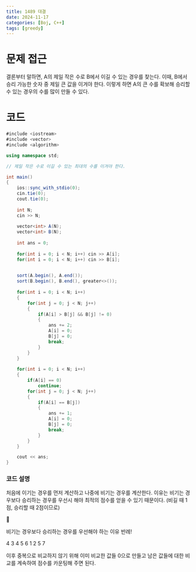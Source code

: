 ```yaml
---
title: 1489 대결
date: 2024-11-17
categories: [Boj, C++]
tags: [greedy]
---
```

# 문제 접근

결론부터 말하면, A의 제일 작은 수로 B에서 이길 수 있는 경우를 찾는다. 이때, B에서 승리 가능한 숫자 중 제일 큰 값을 이겨야 한다. 이렇게 하면 A의 큰 수를 확보해 승리할 수 있는 경우의 수를 많이 만들 수 있다.

# 코드

```csharp
#include <iostream>
#include <vector>
#include <algorithm>

using namespace std;

// 제일 작은 수로 이길 수 있는 최대의 수를 이겨야 한다.

int main()
{
    ios::sync_with_stdio(0);
    cin.tie(0);
    cout.tie(0);
    
    int N;
    cin >> N;
    
    vector<int> A(N);
    vector<int> B(N);
    
    int ans = 0;
    
    for(int i = 0; i < N; i++) cin >> A[i];
    for(int i = 0; i < N; i++) cin >> B[i];

    
    sort(A.begin(), A.end());
    sort(B.begin(), B.end(), greater<>());
   
    for(int i = 0; i < N; i++)
    {
        for(int j = 0; j < N; j++)
        {
            if(A[i] > B[j] && B[j] != 0)
            {
                ans += 2;
                A[i] = 0;
                B[j] = 0;
                break;
            }
        }
    }
    
    for(int i = 0; i < N; i++)
    {
        if(A[i] == 0)
            continue;
        for(int j = 0; j < N; j++)
        {
            if(A[i] == B[j])
            {
                ans += 1;
                A[i] = 0;
                B[j] = 0;
                break;
            }
        }
    }

    cout << ans;
}

```

### 코드 설명

처음에 이기는 경우를 먼저 계산하고 나중에 비기는 경우를 계산한다. 이유는 비기는 경우보다 승리하는 경우를 우선시 해야 최적의 점수를 얻을 수 있기 때문이다. (비길 때 1점, 승리할 때 2점이므로)

<aside>
🚫

 비기는 경우보다 승리하는 경우를 우선해야 하는 이유 반례!

  4
  3 4 5 6
  1 2 5 7

</aside>

이후 중복으로 비교하지 않기 위해 이미 비교한 값들 0으로 만들고 남은 값들에 대한 비교를 계속하여 점수를 카운팅해 주면 된다.